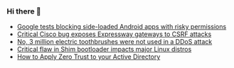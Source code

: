 ### Hi there 👋

<!--START_SECTION:feed-->
* [Google tests blocking side-loaded Android apps with risky permissions](https://www.bleepingcomputer.com/news/security/google-tests-blocking-side-loaded-android-apps-with-risky-permissions/)
* [Critical Cisco bug exposes Expressway gateways to CSRF attacks](https://www.bleepingcomputer.com/news/security/critical-cisco-bug-exposes-expressway-gateways-to-csrf-attacks/)
* [No, 3 million electric toothbrushes were not used in a DDoS attack](https://www.bleepingcomputer.com/news/security/no-3-million-electric-toothbrushes-were-not-used-in-a-ddos-attack/)
* [Critical flaw in Shim bootloader impacts major Linux distros](https://www.bleepingcomputer.com/news/security/critical-flaw-in-shim-bootloader-impacts-major-linux-distros/)
* [How to Apply Zero Trust to your Active Directory](https://www.bleepingcomputer.com/news/security/how-to-apply-zero-trust-to-your-active-directory/)
<!--END_SECTION:feed-->

<!--
**frankenk/frankenk** is a ✨ _special_ ✨ repository because its `README.md` (this file) appears on your GitHub profile.

Here are some ideas to get you started:

- 🔭 I’m currently working on ...
- 🌱 I’m currently learning ...
- 👯 I’m looking to collaborate on ...
- 🤔 I’m looking for help with ...
- 💬 Ask me about ...
- 📫 How to reach me: ...
- 😄 Pronouns: ...
- ⚡ Fun fact: ...
-->



